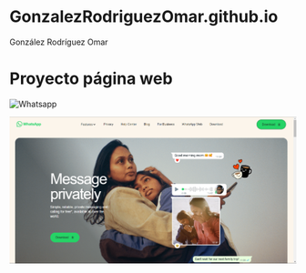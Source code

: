 # GonzalezRodriguezOmar.github.io

González Rodríguez Omar

# Proyecto página web

![Whatsapp](https://www.whatsapp.com/)

![Imagen de whatsapp](WhatsApp\image.png)
